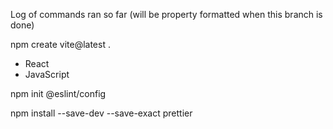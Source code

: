 Log of commands ran so far (will be property formatted when this branch is done)

npm create vite@latest .

- React
- JavaScript

npm init @eslint/config

npm install --save-dev --save-exact prettier
